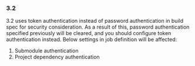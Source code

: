 ### 3.2

3.2 uses token authentication instead of password authentication in build spec for security 
consideration. As a result of this, password authentication specified previously will be 
cleared, and you should configure token authentication instead. Below settings in job 
definition will be affected:

1. Submodule authentication
2. Project dependency authentication   
